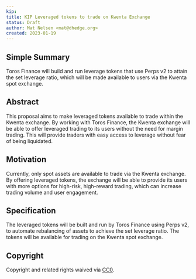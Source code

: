 ```yaml
---
kip: 
title: KIP Leveraged tokens to trade on Kwenta Exchange
status: Draft
author: Mat Nelsen <mat@dhedge.org>
created: 2023-01-19
---
```

## Simple Summary
Toros Finance will build and run leverage tokens that use Perps v2 to attain the set leverage ratio, which will be made available to users via the Kwenta spot exchange.

## Abstract
This proposal aims to make leveraged tokens available to trade within the Kwenta exchange. By working with Toros Finance, the Kwenta exchange will be able to offer leveraged trading to its users without the need for margin trading. This will provide traders with easy access to leverage without fear of being liquidated.

## Motivation
Currently, only spot assets are available to trade via the Kwenta exchange. By offering leveraged tokens, the exchange will be able to provide its users with more options for high-risk, high-reward trading, which can increase trading volume and user engagement.

## Specification
The leveraged tokens will be built and run by Toros Finance using Perps v2, to automate rebalancing of assets to achieve the set leverage ratio.
The tokens will be available for trading on the Kwenta spot exchange.


## Copyright

Copyright and related rights waived via [CC0](https://creativecommons.org/publicdomain/zero/1.0/).
